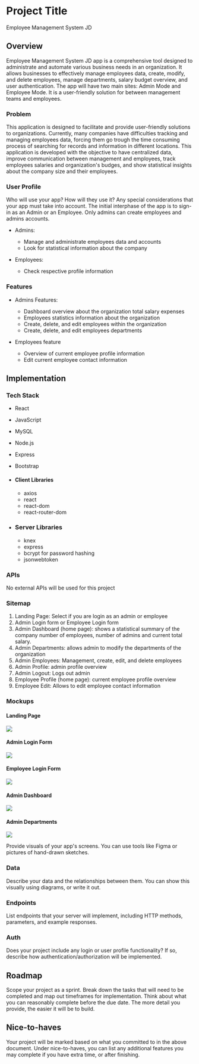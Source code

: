 # Project Title
Employee Management System JD

## Overview

Employee Management System JD app is a comprehensive tool designed to administrate and automate various 
business needs in an organization. It allows businesses to effectively manage employees data, create, modify, and delete employees, manage departments, salary budget overview, and user authentication. The app will have two main sites: Admin Mode and Employee Mode. It is a user-friendly solution for between management teams and employees. 

### Problem

This application is designed to facilitate and provide user-friendly solutions to organizations. Currently, many companies have difficulties tracking and managing employees data, forcing them go trough the time consuming process of searching for records and information in different locations. This application is developed with the objective to have centralized data, improve communication between management and employees, track employees salaries and organization's budges, and show statistical insights about the company size and their employees.   

### User Profile

Who will use your app? How will they use it? Any special considerations that your app must take into account.
The initial interphase of the app is to sign-in as an Admin or an Employee. Only admins can create employees and admins accounts. 

- Admins: 
    - Manage and administrate employees data and accounts
    - Look for statistical information about the company

- Employees: 
    -  Check respective profile information

### Features

- Admins Features: 
    - Dashboard overview about the organization total salary expenses
    - Employees statistics information about the organization 
    - Create, delete, and edit employees within the organization
    - Create, delete, and edit employees departments 

- Employees feature
    - Overview of current employee profile information
    - Edit current employee contact information

## Implementation

### Tech Stack

- React
- JavaScript
- MySQL
- Node.js
- Express
- Bootstrap

- #### Client Libraries
    - axios
    - react
    - react-dom
    - react-router-dom

- ### Server Libraries
    - knex
    - express
    - bcrypt for password hashing 
    - jsonwebtoken


### APIs

No external APIs will be used for this project

### Sitemap
1. Landing Page: Select if you are login as an admin or employee
2. Admin Login form or Employee Login form
3. Admin Dashboard (home page): shows a statistical summary of the company number of employees, number of admins and current total salary.
4. Admin Departments: allows admin to modify the departments of the organization
5. Admin Employees: Management, create, edit, and delete employees
6. Admin Profile: admin profile overview
7. Admin Logout: Logs out admin
8. Employee Profile (home page): current employee profile overview
9. Employee Edit: Allows to edit employee contact information

### Mockups

#### Landing Page
![](landing.png)

#### Admin Login Form
![](login-admin.png)

#### Employee Login Form
![](login-employee.png)

#### Admin Dashboard
![](dashboard.png)

#### Admin Departments 
![](departments.png)

Provide visuals of your app's screens. You can use tools like Figma or pictures of hand-drawn sketches.

### Data

Describe your data and the relationships between them. You can show this visually using diagrams, or write it out. 

### Endpoints

List endpoints that your server will implement, including HTTP methods, parameters, and example responses.

### Auth

Does your project include any login or user profile functionality? If so, describe how authentication/authorization will be implemented.

## Roadmap

Scope your project as a sprint. Break down the tasks that will need to be completed and map out timeframes for implementation. Think about what you can reasonably complete before the due date. The more detail you provide, the easier it will be to build.

## Nice-to-haves

Your project will be marked based on what you committed to in the above document. Under nice-to-haves, you can list any additional features you may complete if you have extra time, or after finishing.
